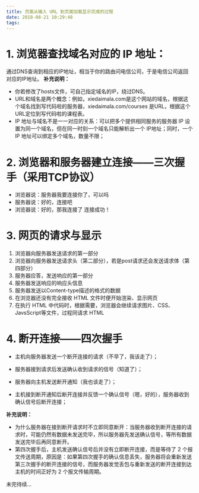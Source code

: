 ```yaml
---
title: 页面从输入 URL 到页面加载显示完成的过程
date: 2018-08-21 10:29:48
tags:
---
```


# 1. 浏览器查找域名对应的 IP 地址：
通过DNS查询到相应的IP地址，相当于你的路由问电信公司，于是电信公司返回对应的IP地址。
**补充说明：**
- 你若修改了hosts文件，可自己指定域名的IP，绕过DNS。
- URL和域名是两个概念：例如，xiedaimala.com是这个网站的域名，根据这个域名找到写代码啦的服务器，xiedaimala.com/courses 是URL，根据这个URL定位到写代码啦的课程表。
- IP 地址与域名不是一一对应的关系：可以把多个提供相同服务的服务器 IP 设置为同一个域名，但在同一时刻一个域名只能解析出一个 IP地址；同时，一个 IP 地址可以绑定多个域名，数量不限；


# 2. 浏览器和服务器建立连接——三次握手（采用TCP协议）
 - 浏览器说：服务器我要连接你了，可以吗
 - 服务器说：好的，连接吧
 - 浏览器说：好的，那我连接了
连接成功！

# 3. 网页的请求与显示
 1. 浏览器向服务器发送请求的第一部分
 2. 浏览器向服务器发送请求头（第二部分），若是post请求还会发送请求体（第四部分）
 3. 服务器应答，发送响应的第一部分
 4. 服务器发送响应的响应头信息
 5. 服务器发送以Content-type描述的格式的数据
 6. 在浏览器还没有完全接收 HTML 文件时便开始渲染、显示网页
 7. 在执行 HTML 中代码时，根据需要，浏览器会继续请求图片、CSS、JavsScript等文件，过程同请求 HTML 

# 4. 断开连接——四次握手
 - 主机向服务器发送一个断开连接的请求（不早了，我该走了）；

 - 服务器接到请求后发送确认收到请求的信号（知道了）；

 - 服务器向主机发送断开通知（我也该走了）；

 - 主机接到断开通知后断开连接并反馈一个确认信号（嗯，好的），服务器收到确认信号后断开连接；

**补充说明：**
- 为什么服务器在接到断开请求时不立即同意断开：当服务器收到断开连接的请求时，可能仍然有数据未发送完毕，所以服务器先发送确认信号，等所有数据发送完毕后再同意断开。
- 第四次握手后，主机发送确认信号后并没有立即断开连接，而是等待了 2 个报文传送周期，原因是：如果第四次握手的确认信息丢失，服务器将会重新发送第三次握手的断开连接的信号，而服务器发觉丢包与重新发送的断开连接到达主机的时间正好为 2 个报文传输周期。


未完待续...